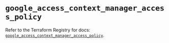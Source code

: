 # `google_access_context_manager_access_policy`

Refer to the Terraform Registry for docs: [`google_access_context_manager_access_policy`](https://registry.terraform.io/providers/hashicorp/google-beta/6.2.0/docs/resources/google_access_context_manager_access_policy).
